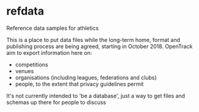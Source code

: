 # refdata
Reference data samples for athletics

This is a place to put data files while the long-term home, format and publishing process are being agreed, starting in October 2018.    OpenTrack aim to export information here on:
 - competitions
 - venues
 - organisations (including leagues, federations and clubs)
 - people, to the extent that privacy guidelines permit
 
 It's not currently intended to 'be a database', just a way to get files and schemas up there for people to discuss
